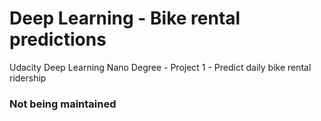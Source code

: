 # Deep Learning - Bike rental predictions

Udacity Deep Learning Nano Degree - Project 1 - Predict daily bike rental ridership

### Not being maintained
